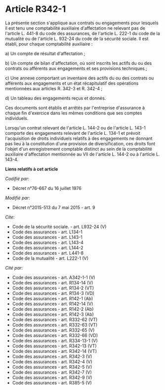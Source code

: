 # Article R342-1

La présente section s'applique aux contrats ou engagements pour lesquels il est tenu une comptabilité auxiliaire
d'affectation ne relevant pas de l'article L. 441-8 du code des assurances, de l'article L. 222-1 du code de la mutualité ou
de l'article L. 932-24 du code de la sécurité sociale. Il est établi, pour chaque comptabilité auxiliaire : 

a) Un compte de résultat d'affectation ; 

b) Un compte de bilan d'affectation, où sont inscrits les actifs du ou des contrats ou afférents aux engagements et ses
provisions techniques ; 

c) Une annexe comportant un inventaire des actifs du ou des contrats ou afférents aux engagements et un état récapitulatif
des opérations mentionnées aux articles R. 342-3 et R. 342-4 ; 

d) Un tableau des engagements reçus et donnés. 

Ces documents sont établis et arrêtés par l'entreprise d'assurance à chaque fin d'exercice dans les mêmes conditions que ses
comptes individuels. 

Lorsqu'un contrat relevant de l'article L. 144-2 ou de l'article L. 143-1 comporte des engagements relevant de l'article L.
134-1 et prévoit l'acquisition de droits individuels relatifs à des engagements ne donnant pas lieu à la constitution d'une
provision de diversification, ces droits font l'objet d'un enregistrement comptable distinct au sein de la comptabilité
auxiliaire d'affectation mentionnée au VII de l'article L. 144-2 ou à l'article L. 143-4.

**Liens relatifs à cet article**

_Codifié par_:

  - Décret n°76-667 du 16 juillet 1976

_Modifié par_:

  - Décret n°2015-513 du 7 mai 2015 - art. 9

_Cite_:

  - Code de la sécurité sociale. - art. L932-24 (V)
  - Code des assurances - art. L134-1
  - Code des assurances - art. L143-1
  - Code des assurances - art. L143-4
  - Code des assurances - art. L144-2
  - Code des assurances - art. L441-8
  - Code de la mutualité - art. L222-1 (V)

_Cité par_:

  - Code des assurances - art. A342-1-1 (V)
  - Code des assurances - art. R134-14 (V)
  - Code des assurances - art. R134-2 (VT)
  - Code des assurances - art. R134-3 (VD)
  - Code des assurances - art. R142-1 (Ab)
  - Code des assurances - art. R142-14 (V)
  - Code des assurances - art. R142-2 (Ab)
  - Code des assurances - art. R142-3 (Ab)
  - Code des assurances - art. R332-62 (VT)
  - Code des assurances - art. R332-63 (VT)
  - Code des assurances - art. R332-65 (V)
  - Code des assurances - art. R332-66 (VD)
  - Code des assurances - art. R334-13-1 (V)
  - Code des assurances - art. R342-13 (VT)
  - Code des assurances - art. R342-14 (VT)
  - Code des assurances - art. R342-3 (V)
  - Code des assurances - art. R342-4 (V)
  - Code des assurances - art. R342-5 (V)
  - Code des assurances - art. R342-7 (V)
  - Code des assurances - art. R342-9 (V)
  - Code des assurances - art. R385-5 (V)
